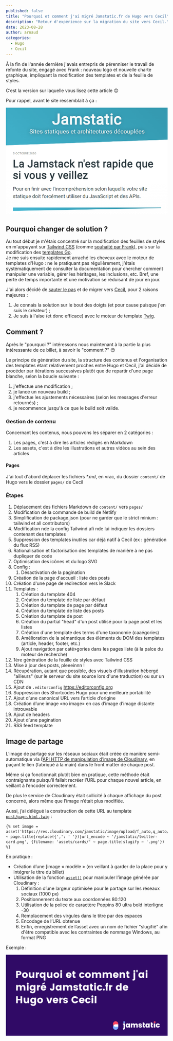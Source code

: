 ```yaml
---
published: false
title: "Pourquoi et comment j'ai migré Jamstatic.fr de Hugo vers Cecil"
description: "Retour d'expérience sur la migration du site vers Cecil."
date: 2023-08-28
author: arnaud
categories:
  - Hugo
  - Cecil
---
```


À la fin de l'année dernière j'avais entrepris de pérenniser le travail de refonte du site, engagé avec Frank : nouveau logo et nouvelle charte graphique, impliquant la modification des templates et de la feuille de styles.

C’est la version sur laquelle vous lisez cette article 😊

Pour rappel, avant le site ressemblait à ça :

![Capture d’écran de la v1 de Jamstatic.fr](../../assets/images/jamstatic-v1-screenshot.png "[Capture d’écran de la v1 de Jamstatic.fr](https://web.archive.org/web/20201012071702/https://jamstatic.fr/)")

## Pourquoi changer de solution ?

Au tout début je m'étais concentré sur la modification des feuilles de styles en m'appuyant sur [Tailwind CSS](https://tailwindcss.com/) (comme [souhaité par Frank](https://github.com/jamstatic/jamstatic-fr/pull/255)), puis sur la modification des [templates Go](https://gohugo.io/templates/introduction/).  
Je me suis ensuite rapidement arraché les cheveux avec le moteur de templates d'Hugo : ne le pratiquant pas régulièrement, j'étais systématiquement de consulter la documentation pour chercher comment manipuler une variable, gérer les héritages, les inclusions, etc. Bref, une perte de temps importante et une motivation se réduisant de jour en jour.

J'ai alors décidé de [sauter le pas](https://github.com/jamstatic/jamstatic-fr/pull/343) et de migrer vers [Cecil](https://cecil.app/), pour 2 raisons majeures :

1. Je connais la solution sur le bout des doigts (et pour cause puisque j'en suis le créateur) ;
2. Je suis à l'aise (et donc efficace) avec le moteur de template [Twig](https://twig.symfony.com/).

## Comment ?

Après le "pourquoi ?" intéressons nous maintenant à la partie la plus intéressante de ce billet, à savoir le "comment ?" 😊

Le principe de génération du site, la structure des contenus et l'organisation des templates étant relativement proches entre Hugo et Cecil, j'ai décidé de procéder par itérations successives plutôt que de repartir d'une page blanche, selon la boucle suivante :

1. j'effectue une modification ;
2. je lance un nouveau build ;
3. j'effectue les ajustements nécessaires (selon les messages d'erreur retournés) ;
4. je recommence jusqu'à ce que le build soit valide.

### Gestion de contenu

Concernant les contenus, nous pouvons les séparer en 2 catégories :

1. Les pages, c'est à dire les articles rédigés en Markdown
2. Les assets, c'est à dire les illustrations et autres vidéos au sein des articles

#### Pages

J'ai tout d'abord déplacer les fichiers _*.md_, en vrac, du dossier `content/` de Hugo vers le dossier `pages/` de Cecil



### Étapes

1. Déplacement des fichiers Markdown de `content/` vers `pages/`
2. Modification de la commande de build de Netlify
3. Simplification de package.json (pour ne garder que le strict minium : tailwind et all contributors)
4. Modification nde la config Tailwind afi nde lui indiquer les dossiers contenant des templates
5. Suppression des templates inutiles car déjà natif à Cecil (ex : génération du flux RSS)
6. Rationalisation et factorisation des templates de manière à ne pas dupliquer de code
7. Optimisation des icônes et du logo SVG
8. Config :
   1. Désactivation de la pagination
9. Création de la page d'accueil : liste des posts
10. Création d'une page de redirection vers le Slack
11. Templates :
    1. Création du template 404
    2. Création du template de liste par défaut
    3. Création du template de page par défaut
    4. Création du template de liste des posts
    5. Création du template de post
    6. Création du partial "head" d'un post utilisé pour la page post et les listes
    7. Création d'une template des terms d'une taxonomie (caaégories)
    8. Amélioration de la sémantique des éléments du DOM des templates (article, header, footer, etc.)
    9. Ajout navigation par caté»gories dans les pages liste (à la palce du moteur de recherche)
12. 1ère génération de la feuille de styles avec Tailwind CSS
13. Mise à jour des posts, pleeeinnn !
14. Récupération, autant que possible, des visuels d'illustration hébergé "ailleurs" (sur le serveur du site source lors d'une traduction) ou sur un CDN
15. Ajout de `.editorconfig` https://editorconfig.org
16. Suppression des Shortcodes Hugo pour une meilleure portabilité
17. Ajout d’une canonical URL vers l’article d’origine
18. Création d’une image «no image» en cas d’image d’image distante introuvable
19. Ajout de headers
20. Ajout d’une pagination
21. RSS feed template



## Image de partage

L’image de partage sur les réseaux sociaux était créée de manière semi-automatique via l’[API HTTP de manipulation d’image de Cloudinary](https://cloudinary.com/documentation/transformation_reference#l_text), en paçant le lien (fabriqué à la main) dans le front matter de chaque post.

Même si ça fonctionnait plutôt bien en pratique, cette méthode était contraignante puisqu’il fallait recréer l’URL pour chaque nouvel article, en veillant à l’encoder correctement.

De plus le service de Cloudinary était sollicité à chaque affichage du post concerné, alors même que l’image n’était plus modifiée.

Aussi, j’ai délégué la construction de cette URL au template [`post/page.html.twig`](https://github.com/jamstatic/jamstatic-fr/blob/master/layouts/post/page.html.twig#L1) :

```twig
{% set image = asset('https://res.cloudinary.com/jamstatic/image/upload/f_auto,q_auto/w_1100,c_fit,co_white,g_north_west,x_80,y_120,l_text:poppins_80_ultrabold_line_spacing_-30:' ~ page.title|replace({',': ' '})|url_encode ~ '/jamstatic/twitter-card.png', {filename: 'assets/cards/' ~ page.title|slugify ~ '.png'}) %}
```

En pratique :

- Création d’une [image « modèle » (en veillant à garder de la place pour y intégrer le titre du billet)
- Utilisation de la fonction [`asset()`](https://cecil.app/documentation/templates/#asset) pour manipuler l’image générée par Cloudinary :
  1. Définition d’une largeur optimisée pour le partage sur les réseaux sociaux (1000 px)
  2. Positionnement du texte aux coordonnées 80:120
  3. Utilisation de la police de caractère Poppins 80 ultra bold interligne -30
  4. Remplacement des virgules dans le titre par des espaces
  5. Encodage de l’URL obtenue
  6. Enfin, enregistrement de l’asset avec un nom de fichier "slugifié" afin d'être compatible avec les contraintes de nommage Windows, au format PNG

Exemple :

![Exemple d’une Twitter Card](../../assets/images/twitter-card-example.png "Exemple d’une Twitter Card")

